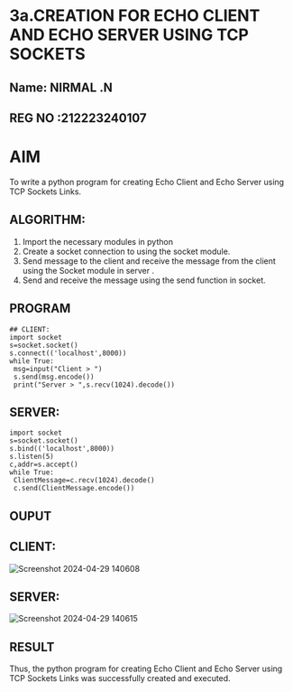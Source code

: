 # 3a.CREATION FOR ECHO CLIENT AND ECHO SERVER USING TCP SOCKETS

## Name: NIRMAL .N
## REG NO :212223240107

# AIM
To write a python program for creating Echo Client and Echo Server using TCP
Sockets Links.

## ALGORITHM:
1. Import the necessary modules in python
2. Create a socket connection to using the socket module.
3. Send message to the client and receive the message from the client using the Socket module in
 server .
4. Send and receive the message using the send function in socket.

## PROGRAM
```
## CLIENT:
import socket
s=socket.socket()
s.connect(('localhost',8000))
while True:
 msg=input("Client > ")
 s.send(msg.encode())
 print("Server > ",s.recv(1024).decode())
```
## SERVER:
```
import socket
s=socket.socket()
s.bind(('localhost',8000))
s.listen(5)
c,addr=s.accept()
while True:
 ClientMessage=c.recv(1024).decode()
 c.send(ClientMessage.encode())
```
## OUPUT
## CLIENT:
 ![Screenshot 2024-04-29 140608](https://github.com/23013743/3a.Sockets_Creation_for_Echo_Client_and_Echo_Server/assets/161271714/ce5c36df-ba09-4ed1-9bbd-62906c376ac9)

## SERVER:
 ![Screenshot 2024-04-29 140615](https://github.com/23013743/3a.Sockets_Creation_for_Echo_Client_and_Echo_Server/assets/161271714/538e0189-db9f-4167-973f-a7ddd3434b9d)

## RESULT
Thus, the python program for creating Echo Client and Echo Server using TCP Sockets Links 
was successfully created and executed.
